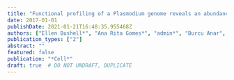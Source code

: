 ```yaml
---
title: "Functional profiling of a Plasmodium genome reveals an abundance of essential genes"
date: 2017-01-01
publishDate: 2021-01-21T16:48:35.955468Z
authors: ["Ellen Bushell*", "Ana Rita Gomes*", "admin*", "Burcu Anar", "Gareth Girling", "Colin Herd", "Tom Metcalf", "Katarzyna Modrzynska", "Frank Schwach", "Rowena E Martin", " others"]
publication_types: ["2"]
abstract: ""
featured: false
publication: "*Cell*"
draft: true  # DO NOT UNDRAFT, DUPLICATE
---
```


